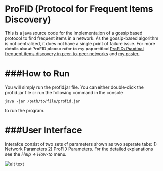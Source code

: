 ProFID (Protocol for Frequent Items Discovery)
======
This is a java source code for the implementation of a gossip based protocol to find frequent items in a network. As the gossip-based algorithm is not centralized, it does not have a single point of failure issue. For more details about ProFID please refer to my paper titled [ProFID: Practical frequent items discovery in peer-to-peer networks](http://dl.acm.org/citation.cfm?id=2480149) and [my poster.](http://www.utdallas.edu/~emrah.cem/papers/ACM32012.pptx)

###How to Run
==============
You will simply run the profid.jar file. You can either double-click the profid.jar file or run the following command in the console

``java -jar /path/to/file/profid.jar``

to run the program.

###User Interface
=================
Interafce consist of two sets of parameters shown as two seperate tabs: 1) Network Parameters 2) ProFID Parameters. For the detailed explanations see the *Help -> How-to* menu.

![alt text](https://utdallas.edu/~emrah.cem/img/profid/profid_snapshot1.png "ProFID Interface 1")

